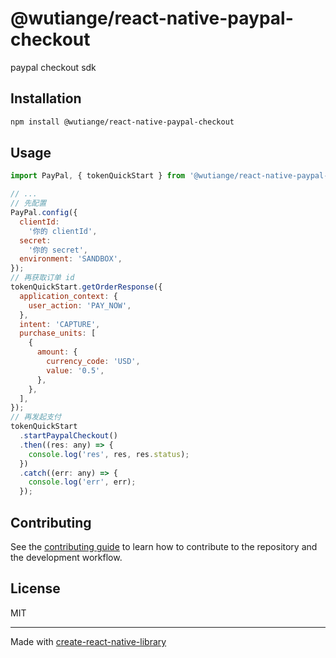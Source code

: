 # @wutiange/react-native-paypal-checkout

paypal checkout sdk

## Installation

```sh
npm install @wutiange/react-native-paypal-checkout
```

## Usage

```js
import PayPal, { tokenQuickStart } from '@wutiange/react-native-paypal-checkout';

// ...
// 先配置
PayPal.config({
  clientId:
    '你的 clientId',
  secret:
    '你的 secret',
  environment: 'SANDBOX',
});
// 再获取订单 id
tokenQuickStart.getOrderResponse({
  application_context: {
    user_action: 'PAY_NOW',
  },
  intent: 'CAPTURE',
  purchase_units: [
    {
      amount: {
        currency_code: 'USD',
        value: '0.5',
      },
    },
  ],
});
// 再发起支付
tokenQuickStart
  .startPaypalCheckout()
  .then((res: any) => {
    console.log('res', res, res.status);
  })
  .catch((err: any) => {
    console.log('err', err);
  });
```

## Contributing

See the [contributing guide](CONTRIBUTING.md) to learn how to contribute to the repository and the development workflow.

## License

MIT

---

Made with [create-react-native-library](https://github.com/callstack/react-native-builder-bob)
